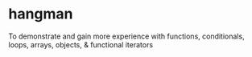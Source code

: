 # hangman
To demonstrate and gain more experience with  functions, conditionals, loops, arrays, objects, &amp; functional iterators

